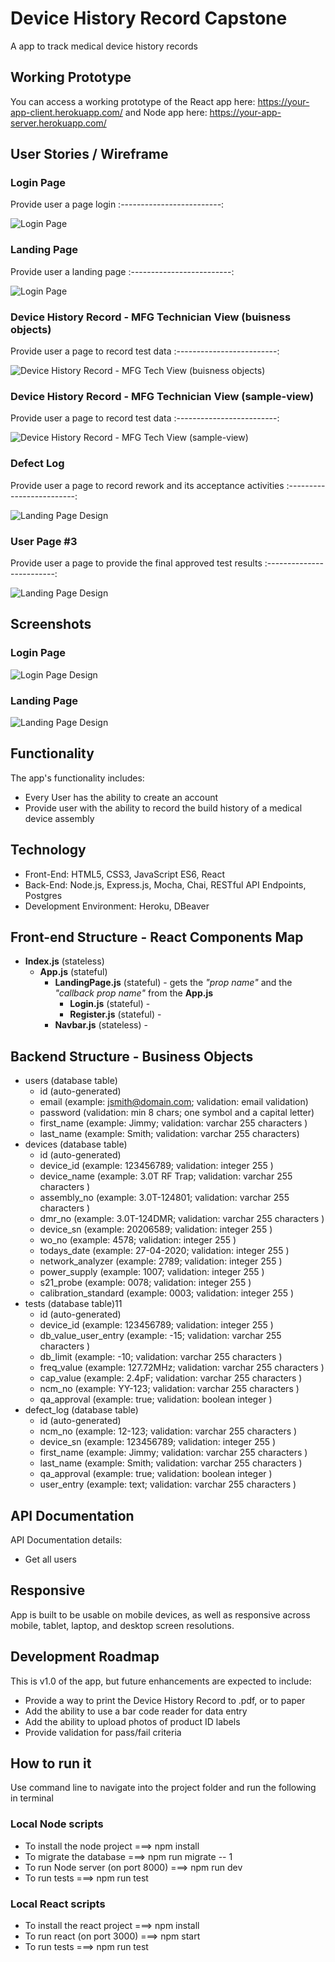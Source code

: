 # Device History Record Capstone

A app to track medical device history records

## Working Prototype
You can access a working prototype of the React app here: https://your-app-client.herokuapp.com/ and Node app here: https://your-app-server.herokuapp.com/


## User Stories / Wireframe

### Login Page
Provide user a page login
:-------------------------:

![Login Page](/github-images/wireframes/login.png)

### Landing Page
Provide user a landing page
:-------------------------:

![Login Page](/github-images/wireframes/landing.png)

### Device History Record - MFG Technician View (buisness objects)
Provide user a page to record test data
:-------------------------:

![Device History Record - MFG Tech View (buisness objects)](/github-images/wireframes/DHR-buisness.png)

### Device History Record - MFG Technician View (sample-view)
Provide user a page to record test data
:-------------------------:

![Device History Record - MFG Tech View (sample-view)](/github-images/wireframes/DHR-sample.png)

### Defect Log
Provide user a page to record rework and its acceptance activities
:-------------------------:

![Landing Page Design](/github-images/wireframes/defect-log.png)

### User Page #3
Provide user a page to provide the final approved test results
:-------------------------:

![Landing Page Design](/github-images/wireframes/user-page-3.png)



## Screenshots

### Login Page
![Login Page Design](/github-images/screenshots/login.png)

### Landing Page
![Landing Page Design](/github-images/screenshots/landing-page.png)



## Functionality
The app's functionality includes:
* Every User has the ability to create an account
* Provide user with the ability to record the build history of a medical device assembly


## Technology
* Front-End: HTML5, CSS3, JavaScript ES6, React
* Back-End: Node.js, Express.js, Mocha, Chai, RESTful API Endpoints, Postgres
* Development Environment: Heroku, DBeaver

## Front-end Structure - React Components Map
* __Index.js__ (stateless)
    * __App.js__ (stateful)
        * __LandingPage.js__ (stateful) - gets the _"prop name"_ and the _"callback prop name"_ from the __App.js__
            * __Login.js__ (stateful) -
            * __Register.js__ (stateful) -
        * __Navbar.js__ (stateless) -


## Backend Structure - Business Objects
* users (database table)
   * id (auto-generated)
   * email (example: jsmith@domain.com; validation: email validation)
   * password (validation: min 8 chars; one symbol and a capital letter)
   * first_name (example: Jimmy; validation: varchar 255 characters )
   * last_name (example: Smith; validation: varchar 255 characters)
* devices (database table)
   * id (auto-generated)
   * device_id (example: 123456789; validation: integer 255 )
   * device_name (example: 3.0T RF Trap; validation: varchar 255 characters )
   * assembly_no (example: 3.0T-124801; validation: varchar 255 characters )
   * dmr_no (example: 3.0T-124DMR; validation: varchar 255 characters )
   * device_sn (example: 20206589; validation: integer 255 )
   * wo_no (example: 4578; validation: integer 255 )
   * todays_date (example: 27-04-2020; validation: integer 255 )
   * network_analyzer (example: 2789; validation: integer 255 )
   * power_supply (example: 1007; validation: integer 255 )
   * s21_probe (example: 0078; validation: integer 255 )
   * calibration_standard (example: 0003; validation: integer 255 )
* tests (database table)11
   * id (auto-generated)
   * device_id (example: 123456789; validation: integer 255 )
   * db_value_user_entry (example: -15; validation: varchar 255 characters )
   * db_limit (example: -10; validation: varchar 255 characters )
   * freq_value (example: 127.72MHz; validation: varchar 255 characters )
   * cap_value (example: 2.4pF; validation: varchar 255 characters )
   * ncm_no (example: YY-123; validation: varchar 255 characters )
   * qa_approval (example: true; validation: boolean integer )
* defect_log (database table)
   * id (auto-generated)
   * ncm_no (example: 12-123; validation: varchar 255 characters  )
   * device_sn (example: 123456789; validation: integer 255 )
   * first_name (example: Jimmy; validation: varchar 255 characters  )
   * last_name (example: Smith; validation: varchar 255 characters  )
   * qa_approval (example: true; validation: boolean integer )
   * user_entry (example: text; validation: varchar 255 characters )

## API Documentation
API Documentation details:
* Get all users

## Responsive
App is built to be usable on mobile devices, as well as responsive across mobile, tablet, laptop, and desktop screen resolutions.

## Development Roadmap
This is v1.0 of the app, but future enhancements are expected to include:
* Provide a way to print the Device History Record to .pdf, or to paper
* Add the ability to use a bar code reader for data entry
* Add the ability to upload photos of product ID labels
* Provide validation for pass/fail criteria

## How to run it
Use command line to navigate into the project folder and run the following in terminal

### Local Node scripts
* To install the node project ===> npm install
* To migrate the database ===> npm run migrate -- 1
* To run Node server (on port 8000) ===> npm run dev
* To run tests ===> npm run test

### Local React scripts
* To install the react project ===> npm install
* To run react (on port 3000) ===> npm start
* To run tests ===> npm run test